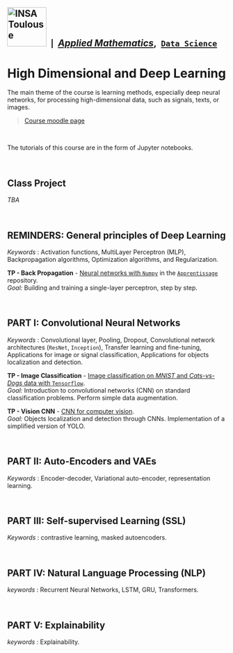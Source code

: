 ## <a href="https://www.insa-toulouse.fr/"><img src="https://www.insa-toulouse.fr/wp-content/uploads/2022/10/Logo_INSAvilletoulouse-RVB.jpg" width=90px; alt="INSA Toulouse"/></a> &nbsp;<small>|</small>&nbsp; [*Applied Mathematics*](http://www.math.insa-toulouse.fr/fr/index.html),&nbsp; [`Data Science`](http://www.math.insa-toulouse.fr/fr/enseignement.html) 


# High Dimensional and Deep Learning

The main theme of the course is learning methods, especially deep neural networks, for processing high-dimensional data, such as signals, texts, or images. 

> [Course moodle page](https://moodle.insa-toulouse.fr/course/view.php?id=1139)

<br>

The tutorials of this course are in the form of Jupyter notebooks.

<br>

## Class Project

<!-- TODO : Description -->
_TBA_

<br>


## REMINDERS: General principles of Deep Learning

_Keywords_ : Activation functions, MultiLayer Perceptron (MLP), Backpropagation algorithms, Optimization algorithms, and Regularization. 

**TP - Back Propagation** - [Neural networks with `Numpy`](https://plmlab.math.cnrs.fr/wikistat/Apprentissage/-/tree/master/BackPropagation) in the [$\texttt{Apprentissage}$](https://plmlab.math.cnrs.fr/wikistat/Apprentissage) repository. <br>
_Goal:_ Building and training a single-layer perceptron, step by step.


<br>


## PART I: Convolutional Neural Networks

_Keywords_ : Convolutional layer, Pooling, Dropout, Convolutional network architectures ($\texttt{ResNet}$, $\texttt{Inception}$), Transfer learning and fine-tuning, Applications for image or signal classification, Applications for objects localization and detection.

**TP - Image Classification** - [Image classification on _MNIST_ and _Cats-vs-Dogs_ data with `Tensorflow`](ImageClassification/). <br>
_Goal:_ Introduction to convolutional networks (CNN) on standard classification problems. Perform simple data augmentation.

**TP - Vision CNN** - [CNN for computer vision](VisionCNN/). <br>
_Goal:_ Objects localization and detection through CNNs. Implementation of a simplified version of YOLO.

<br>


## PART II: Auto-Encoders and VAEs

_Keywords_ : Encoder-decoder, Variational auto-encoder, representation learning.

<br>


## PART III: Self-supervised Learning (SSL)

_Keywords_ : contrastive learning, masked autoencoders.

<br>


## PART IV: Natural Language Processing (NLP)

_keywords_ : Recurrent Neural Networks, LSTM, GRU, Transformers.

<br>


## PART V: Explainability

_keywords_ : Explainability.



